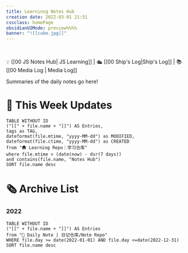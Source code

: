 ```yaml
---
title: Learninng Notes Hub
creation date: 2022-03-01 21:51 
cssclass: homePage
obsidianUIMode: preview%%%%
banner: "![[cube.jpg]]"
---
```

<div class="title" style="color:#fff">Learning Notes Hub</div>

💡 [[00 JS Notes Hub| JS Learning]] | 🛳️ [[00 Ship's Log|Ship's Log]] | 📚 [[00 Media Log | Media Log]] 

Summaries of the daily notes go here!

# 📆 This Week Updates

```dataview
TABLE WITHOUT ID 
("[[" + file.name + "]]") AS Entries,
tags as TAG,
dateformat(file.mtime, "yyyy-MM-dd") as MODIFIED,
dateformat(file.ctime, "yyyy-MM-dd") as CREATED
from "🛖 Learning Repo｜学习仓库"
where file.mtime > (date(now) - dur(7 days)) 
and contains(file.name, "Notes Hub")
SORT file.name desc
```

# 🗞 Archive List

### 2022
```dataview
TABLE WITHOUT ID 
("[[" + file.name + "]]") AS Entries
from "📔 Daily Note | 日记仓库/Note Repo"
WHERE file.day >= date(2022-01-01) AND file.day <=date(2022-12-31)
SORT file.name desc
````
